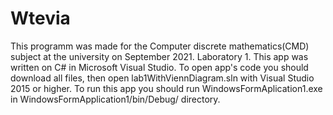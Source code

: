 # Wtevia

This programm was made for the Computer discrete mathematics(CMD) subject at the university on September 2021. Laboratory 1. 
This app was written on C# in Microsoft Visual Studio. To open app's code you should download all files, then open lab1WithViennDiagram.sln with Visual Studio 2015 or higher. 
To run this app you should run WindowsFormAplication1.exe in WindowsFormApplication1/bin/Debug/ directory.
